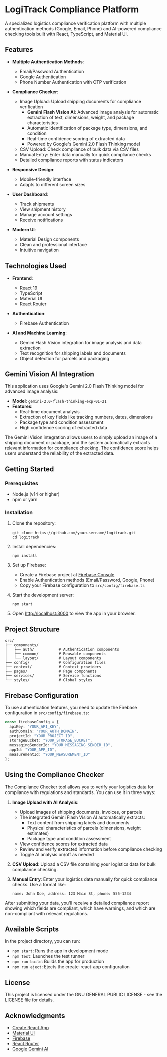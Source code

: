 # LogiTrack Compliance Platform

A specialized logistics compliance verification platform with multiple authentication methods (Google, Email, Phone) and AI-powered compliance checking tools built with React, TypeScript, and Material UI.

## Features

- **Multiple Authentication Methods**:
  - Email/Password Authentication
  - Google Authentication
  - Phone Number Authentication with OTP verification

- **Compliance Checker**:
  - Image Upload: Upload shipping documents for compliance verification
    - **Gemini Flash Vision AI**: Advanced image analysis for automatic extraction of text, dimensions, weight, and package characteristics
    - Automatic identification of package type, dimensions, and condition
    - Real-time confidence scoring of extracted data
    - Powered by Google's Gemini 2.0 Flash Thinking model
  - CSV Upload: Check compliance of bulk data via CSV files
  - Manual Entry: Enter data manually for quick compliance checks
  - Detailed compliance reports with status indicators

- **Responsive Design**:
  - Mobile-friendly interface
  - Adapts to different screen sizes

- **User Dashboard**:
  - Track shipments
  - View shipment history
  - Manage account settings
  - Receive notifications

- **Modern UI**:
  - Material Design components
  - Clean and professional interface
  - Intuitive navigation

## Technologies Used

- **Frontend**:
  - React 19
  - TypeScript
  - Material UI
  - React Router

- **Authentication**:
  - Firebase Authentication

- **AI and Machine Learning**:
  - Gemini Flash Vision integration for image analysis and data extraction
  - Text recognition for shipping labels and documents
  - Object detection for parcels and packaging

## Gemini Vision AI Integration

This application uses Google's Gemini 2.0 Flash Thinking model for advanced image analysis:

- **Model**: `gemini-2.0-flash-thinking-exp-01-21`
- **Features**:
  - Real-time document analysis
  - Extraction of key fields like tracking numbers, dates, dimensions
  - Package type and condition assessment
  - High confidence scoring of extracted data

The Gemini Vision integration allows users to simply upload an image of a shipping document or package, and the system automatically extracts relevant information for compliance checking. The confidence score helps users understand the reliability of the extracted data.

## Getting Started

### Prerequisites

- Node.js (v14 or higher)
- npm or yarn

### Installation

1. Clone the repository:
   ```
   git clone https://github.com/yourusername/logitrack.git
   cd logitrack
   ```

2. Install dependencies:
   ```
   npm install
   ```

3. Set up Firebase:
   - Create a Firebase project at [Firebase Console](https://console.firebase.google.com/)
   - Enable Authentication methods (Email/Password, Google, Phone)
   - Copy your Firebase configuration to `src/config/firebase.ts`

4. Start the development server:
   ```
   npm start
   ```

5. Open [http://localhost:3000](http://localhost:3000) to view the app in your browser.

## Project Structure

```
src/
├── components/
│   ├── auth/           # Authentication components
│   ├── common/         # Reusable components
│   └── layout/         # Layout components
├── config/             # Configuration files
├── context/            # Context providers
├── pages/              # Page components
├── services/           # Service functions
└── styles/             # Global styles
```

## Firebase Configuration

To use authentication features, you need to update the Firebase configuration in `src/config/firebase.ts`:

```typescript
const firebaseConfig = {
  apiKey: "YOUR_API_KEY",
  authDomain: "YOUR_AUTH_DOMAIN",
  projectId: "YOUR_PROJECT_ID",
  storageBucket: "YOUR_STORAGE_BUCKET",
  messagingSenderId: "YOUR_MESSAGING_SENDER_ID",
  appId: "YOUR_APP_ID",
  measurementId: "YOUR_MEASUREMENT_ID"
};
```

## Using the Compliance Checker

The Compliance Checker tool allows you to verify your logistics data for compliance with regulations and standards. You can use it in three ways:

1. **Image Upload with AI Analysis**: 
   - Upload images of shipping documents, invoices, or parcels
   - The integrated Gemini Flash Vision AI automatically extracts:
     - Text content from shipping labels and documents
     - Physical characteristics of parcels (dimensions, weight estimates)
     - Package type and condition assessment
   - View confidence scores for extracted data
   - Review and verify extracted information before compliance checking
   - Toggle AI analysis on/off as needed

2. **CSV Upload**: Upload a CSV file containing your logistics data for bulk compliance checking.

3. **Manual Entry**: Enter your logistics data manually for quick compliance checks. Use a format like:
   ```
   name: John Doe, address: 123 Main St, phone: 555-1234
   ```

After submitting your data, you'll receive a detailed compliance report showing which fields are compliant, which have warnings, and which are non-compliant with relevant regulations.

## Available Scripts

In the project directory, you can run:

- `npm start`: Runs the app in development mode
- `npm test`: Launches the test runner
- `npm run build`: Builds the app for production
- `npm run eject`: Ejects the create-react-app configuration

## License

This project is licensed under the GNU GENERAL PUBLIC LICENSE - see the LICENSE file for details.

## Acknowledgments

- [Create React App](https://create-react-app.dev/)
- [Material UI](https://mui.com/)
- [Firebase](https://firebase.google.com/)
- [React Router](https://reactrouter.com/)
- [Google Gemini AI](https://deepmind.google/technologies/gemini/)

